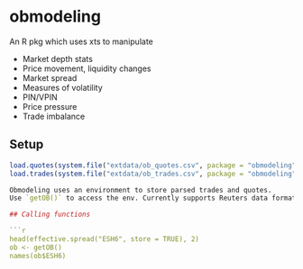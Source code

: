 # obmodeling

An R pkg which uses xts to manipulate

* Market depth stats
* Price movement, liquidity changes
* Market spread
* Measures of volatility
* PIN/VPIN
* Price pressure
* Trade imbalance

## Setup
```r 
load.quotes(system.file("extdata/ob_quotes.csv", package = "obmodeling"))
load.trades(system.file("extdata/ob_trades.csv", package = "obmodeling"))

Obmodeling uses an environment to store parsed trades and quotes.
Use `getOB()` to access the env. Currently supports Reuters data format, more to come.

## Calling functions

```r
head(effective.spread("ESH6", store = TRUE), 2)
ob <- getOB()
names(ob$ESH6)
```

